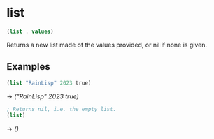 # list
```scheme
(list . values)
```
Returns a new list made of the values provided, or nil if none is given.

## Examples
```scheme
(list "RainLisp" 2023 true)
```
-> *("RainLisp" 2023 true)*

```scheme
; Returns nil, i.e. the empty list.
(list)
```
-> *()*